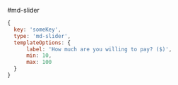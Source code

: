 #md-slider

```javascript
{
  key: 'someKey',
  type: 'md-slider',
  templateOptions: {
      label: 'How much are you willing to pay? ($)',
      min: 10,
      max: 100
  }
}
```